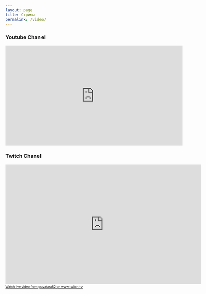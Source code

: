 ```yaml
---
layout: page
title: Стримы
permalink: /video/
---
```


### Youtube Chanel

<div class="videoWrapper">
	<iframe width="560" height="315" src="https://www.youtube.com/embed/85v6P1IrC3M" frameborder="0" allowfullscreen></iframe>
</div>


### Twitch Chanel


<div class="videoWrapper">
	<iframe src="https://player.twitch.tv/?channel=guvatara82" frameborder="0" scrolling="no" height="378" width="620"></iframe>
</div>
<a href="https://www.twitch.tv/guvatara82?tt_medium=live_embed&tt_content=text_link" style="padding:2px 0px 4px; display:block; width:345px; font-weight:normal; font-size:10px;text-decoration:underline;">Watch live video from guvatara82 on www.twitch.tv</a>

